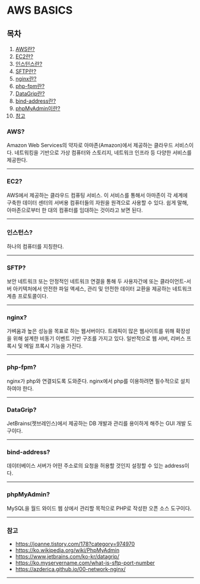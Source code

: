 AWS BASICS
==========

## 목차
1. [AWS란?](#aws)
2. [EC2란?](#ec2)
3. [인스턴스란?](#인스턴스)
4. [SFTP란?](#SFTP)
5. [nginx란?](#nginx)
6. [php-fpm란?](#php-fpm)
7. [DataGrip란?](#DataGrip)
8. [bind-address란?](#bind-address)
9. [phpMyAdmin이란?](#phpmyadmin)
10. [참고](#참고)

### AWS?
Amazon Web Services의 약자로 아마존(Amazon)에서 제공하는 클라우드 서비스이다. 네트워킹을 기반으로 가상 컴퓨터와 스토리지, 네트워크 인프라 등 다양한 서비스를 제공한다.
- - -
### EC2?
AWS에서 제공하는 클라우드 컴퓨팅 서비스. 이 서비스를 통해서 아마존이 각 세계에 구축한 데이터 센터의 서버용 컴퓨터들의 자원을 원격으로 사용할 수 있다. 
쉽게 말해, 아마존으로부터 한 대의 컴퓨터를 임대하는 것이라고 보면 된다.
- - -
### 인스턴스?
하나의 컴퓨터를 지칭한다.
- - -
### SFTP?
보안 네트워크 또는 안정적인 네트워크 연결을 통해 두 사용자간에 또는 클라이언트-서버 아키텍처에서 안전한 파일 액세스, 관리 및 안전한 데이터 교환을 제공하는 네트워크 계층 프로토콜이다.
- - -
### nginx?
가벼움과 높은 성능을 목표로 하는 웹서버이다.
트래픽이 많은 웹사이트를 위해 확장성을 위해 설계한 비동기 이벤트 기반 구조를 가지고 있다. 일반적으로 웹 서버, 리버스 프록시 및 메일 프록시 기능을 가진다.
- - -
### php-fpm?
nginx가 php와 연결되도록 도와준다. nginx에서 php를 이용하려면 필수적으로 설치하여야 한다.
- - -
### DataGrip?
JetBrains(젯브레인스)에서 제공하는 DB 개발과 관리를 용이하게 해주는 GUI 개발 도구이다.
- - -
### bind-address?
데이터베이스 서버가 어떤 주소로의 요청을 허용할 것인지 설정할 수 있는 address이다.
- - -
### phpMyAdmin?
MySQL을 월드 와이드 웹 상에서 관리할 목적으로 PHP로 작성한 오픈 소스 도구이다.
- - - 
### 참고
* https://joanne.tistory.com/178?category=974970
* https://ko.wikipedia.org/wiki/PhpMyAdmin
* https://www.jetbrains.com/ko-kr/datagrip/
* https://ko.myservername.com/what-is-sftp-port-number
* https://azderica.github.io/00-network-nginx/
- - -
